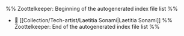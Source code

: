 %% Zoottelkeeper: Beginning of the autogenerated index file list  %%
- 📄 [[Collection/Tech-artist/Laetitia Sonami|Laetitia Sonami]]
%% Zoottelkeeper: End of the autogenerated index file list  %%
